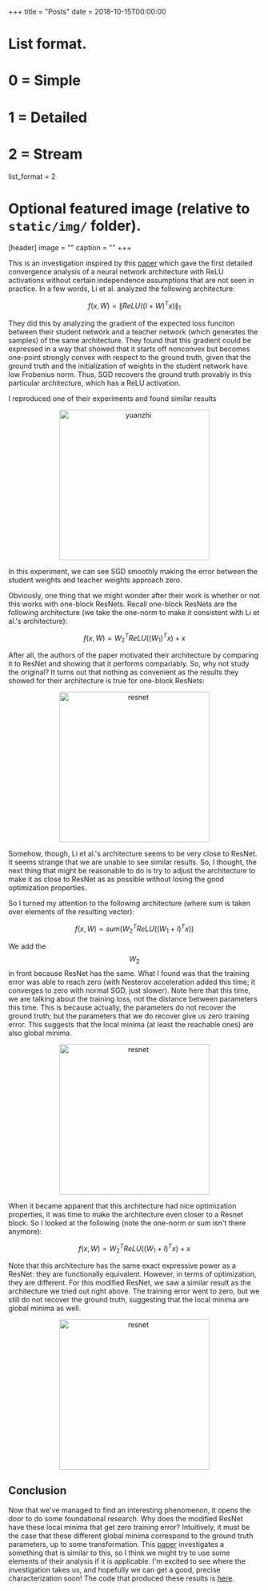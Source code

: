 +++
title = "Posts"
date = 2018-10-15T00:00:00

# List format.
#   0 = Simple
#   1 = Detailed
#   2 = Stream
list_format = 2

# Optional featured image (relative to `static/img/` folder).
[header]
image = ""
caption = ""
+++

This is an investigation inspired by this [paper](https://arxiv.org/pdf/1705.09886.pdf) which gave the first detailed convergence analysis of a neural network architecture with ReLU activations without certain independence assumptions that are not seen in practice.  In a few words, Li et al. analyzed the following architecture:

$$
\begin{equation}
f(x, W) = \| ReLU((I + W)^{T}x) \|_{1}
\end{equation}
$$

They did this by analyzing the gradient of the expected loss funciton between their student network and a teacher network (which generates the samples) of the same architecture.  They found that this gradient could be expressed in a way that showed that it starts off nonconvex but becomes one-point strongly convex with respect to the ground truth, given that the ground truth and the initialization of weights in the student network have low Frobenius norm.  Thus, SGD recovers the ground truth provably in this particular architecture, which has a ReLU activation.

I reproduced one of their experiments and found similar results
<p style="text-align:center;">
<img src="{{site.url}}/images/yuanzhi.png" width="300" alt="yuanzhi">
</p>  

In this experiment, we can see SGD smoothly making the error between the student weights and teacher weights approach zero.

Obviously, one thing that we might wonder after their work is whether or not this works with one-block ResNets.  Recall one-block ResNets are the following architecture (we take the one-norm to make it consistent with Li et al.'s architecture):

$$
\begin{equation}
f(x, W) = W_{2}^{T}ReLU((W_{1})^{T}x) + x 
\end{equation}
$$

After all, the authors of the paper motivated their architecture by comparing it to ResNet and showing that it performs compariably.  So, why not study the original?  It turns out that nothing as convenient as the results they showed for their architecture is true for one-block ResNets:

<p style="text-align:center;">
<img src="{{site.url}}/images/resnet.png" width="300" alt="resnet">
</p>  


Somehow, though, Li et al.'s architecture seems to be very close to ResNet.  It seems strange that we are unable to see similar results.  So, I thought, the next thing that might be reasonable to do is try to adjust the architecture to make it as close to ResNet as as possible without losing the good optimization properties.

So I turned my attention to the following architecture (where sum is taken over elements of the resulting vector):

$$
\begin{equation}
f(x, W) = sum(W_{2}^{T}ReLU((W_{1} + I)^{T}x))
\end{equation}
$$


We add the $$W_{2}$$ in front because ResNet has the same.  What I found was that the training error was able to reach zero (with Nesterov acceleration added this time; it converges to zero with normal SGD, just slower).  Note here that this time, we are talking about the training loss, not the distance between parameters this time.  This is because actually, the parameters do not recover the ground truth; but the parameters that we do recover give us zero training error.  This suggests that the local minima (at least the reachable ones) are also global minima.

<p style="text-align:center;">
<img src="{{site.url}}/images/yuanzhiTwoWeight.png" width="300" alt="resnet">
</p>  

When it became apparent that this architecture had nice optimization properties, it was time to make the architecture even closer to a Resnet block.  So I looked at the following (note the one-norm or sum isn't there anymore): 

$$
\begin{equation}
f(x, W) = W_{2}^{T}ReLU((W_{1} + I)^{T}x) + x
\end{equation}
$$

Note that this architecture has the same exact expressive power as a ResNet: they are functionally equivalent.  However, in terms of optimization, they are different.  For this modified ResNet, we saw a similar result as the architecture we tried out right above.  The training error went to zero, but we still do not recover the ground truth, suggesting that the local minima are global minima as well.

<p style="text-align:center;">
<img src="{{site.url}}/images/modresnet10.png" width="300" alt="resnet">
</p>  

## Conclusion
Now that we've managed to find an interesting phenomenon, it opens the door to do some foundational research.  Why does the modified ResNet have these local minima that get zero training error?  Intuitively, it must be the case that these different global minima correspond to the ground truth parameters, up to some transformation.  This [paper](https://arxiv.org/pdf/1711.00501.pdf) investigates a something that is similar to this, so I think we might try to use some elements of their analysis if it is applicable.  I'm excited to see where the investigation takes us, and hopefully we can get a good, precise characterization soon!  The code that produced these results is [here](https://github.com/houcharlie/resnet_convergence).